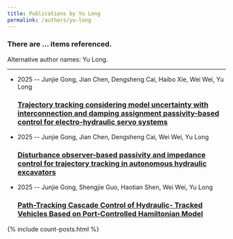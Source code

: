 ```yaml
---
title: Publications by Yu Long
permalink: /authors/yu-long
---
```


<h3 id="number-posts">There are ... items referenced.</h3>
<p id='info-authors'>Alternative author names: Yu Long.</p>
<hr />
<ul class="post-list">
<li><span class='post-meta'>2025 -- Junjie Gong, Jian Chen, Dengsheng Cai, Haibo Xie, Wei Wei, Yu Long</span><h3><a class='post-link' href="{{ site.baseurl }}/trajectory-tracking-considering-model-uncertainty-with-interconnection-and-damping-assignment-passivity-based-control-for-electro-hydraulic-servo-systems">Trajectory tracking considering model uncertainty with interconnection and damping assignment passivity-based control for electro-hydraulic servo systems</a></h3></li>
<li><span class='post-meta'>2025 -- Junjie Gong, Jian Chen, Dengsheng Cai, Wei Wei, Yu Long</span><h3><a class='post-link' href="{{ site.baseurl }}/disturbance-observer-based-passivity-and-impedance-control-for-trajectory-tracking-in-autonomous-hydraulic-excavators">Disturbance observer-based passivity and impedance control for trajectory tracking in autonomous hydraulic excavators</a></h3></li>
<li><span class='post-meta'>2025 -- Junjie Gong, Shengjie Guo, Haotian Shen, Wei Wei, Yu Long</span><h3><a class='post-link' href="{{ site.baseurl }}/path-tracking-cascade-control-of-hydraulic-tracked-vehicles-based-on-port-controlled-hamiltonian-model">Path-Tracking Cascade Control of Hydraulic- Tracked Vehicles Based on Port-Controlled Hamiltonian Model</a></h3></li>

</ul>
{% include count-posts.html %}
